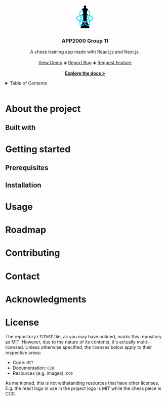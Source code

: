 <!-- Listen, I know align=center is basically deprecated, but it's GitHub. You use what you can, because there's not a lot of that going around. -->
<div align="center">
	<img src="./assets/logo.svg" alt="Logo" width="80" height="80">
	<h3 align="center">APP2000 Group 11</h3>
	<p align="center">
		A chess training app made with React.js and Next.js.
		<br><br>
		<a href="https://www.pictureofhotdog.com">View Demo</a>
		◈
		<a href="https://github.com/frigvid/app2000-gruppe11/issues/new?assignees=&labels=bug&projects=&template=bug-report.yml&title=bug%3A+">Report Bug</a>
		◈
		<a href="https://github.com/frigvid/app2000-gruppe11/issues/new?assignees=&labels=needs+triage%2Cenhancement&projects=&template=feature-request.yml&title=feature%3A+">Request Feature</a>
		<br><br>
		<a href="docs/README.md"><strong>Explore the docs »</strong></a>
	</p>
</div>

<details>
<summary>Table of Contents</summary>

* [About The Project](#about-the-project)
	* [Built With](#built-with)
* [Getting Started](#getting-started)
	* [Prerequisites](#prerequisites)
	* [Installation](#installation)
* [Usage](#usage)
* [Roadmap](#roadmap)
* [Contributing](#contributing)
* [Contact](#contact)
* [Acknowledgments](#acknowledgments)
* [License](#license)

</details>
<br>

# About the project
## Built with
# Getting started
## Prerequisites
## Installation
# Usage
# Roadmap
# Contributing
# Contact
# Acknowledgments
# License

The repository `LICENSE` file, as you may have noticed, marks this repository as MIT. However, due to the nature of its contents, it's actually multi-licensed. Unless otherwise specified, the licenses below apply to their respective areas:

- Code: `MIT`
- Documentation: `CC0`
- Resources (e.g. images): `CC0`

As mentioned, this is not withstanding resources that have other licenses. E.g. the react logo in use in the project logo is MIT while the chess piece is CC0.
